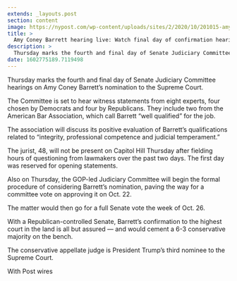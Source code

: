```yaml
--- 
extends: _layouts.post 
section: content 
image: https://nypost.com/wp-content/uploads/sites/2/2020/10/201015-amy-coney-barrett-livestream.jpg?quality=90&strip=all&w=1200 
title: > 
  Amy Coney Barrett hearing live: Watch final day of confirmation hearings 
description: > 
  Thursday marks the fourth and final day of Senate Judiciary Committee hearings on Amy Coney Barrett’s nomination to the Supreme Court.The Committee is set to hear witness statements from eight experts, four chosen by Democrats and four by Republicans.Also on Thursday, the GOP-led Judiciary Committee will begin the formal procedure of considering Barrett’s nomination, paving the way for a committee vote on approving it on Oct. 22.The matter would then go for a full Senate vote the week of Oct. 26.With a Republican-controlled Senate, Barrett’s confirmation to the highest court in the land is all but assured — and would cement a 6-3 conservative majority on the bench. 
date: 1602775189.7119498 
--- 
```

Thursday marks the fourth and final day of Senate Judiciary Committee hearings on Amy Coney Barrett’s nomination to the Supreme Court.

The Committee is set to hear witness statements from eight experts, four chosen by Democrats and four by Republicans. They include two from the American Bar Association, which call Barrett “well qualified” for the job.

The association will discuss its positive evaluation of Barrett’s qualifications related to “integrity, professional competence and judicial temperament.”

The jurist, 48, will not be present on Capitol Hill Thursday after fielding hours of questioning from lawmakers over the past two days. The first day was reserved for opening statements.

Also on Thursday, the GOP-led Judiciary Committee will begin the formal procedure of considering Barrett’s nomination, paving the way for a committee vote on approving it on Oct. 22.

The matter would then go for a full Senate vote the week of Oct. 26.

With a Republican-controlled Senate, Barrett’s confirmation to the highest court in the land is all but assured — and would cement a 6-3 conservative majority on the bench.

The conservative appellate judge is President Trump’s third nominee to the Supreme Court.

With Post wires